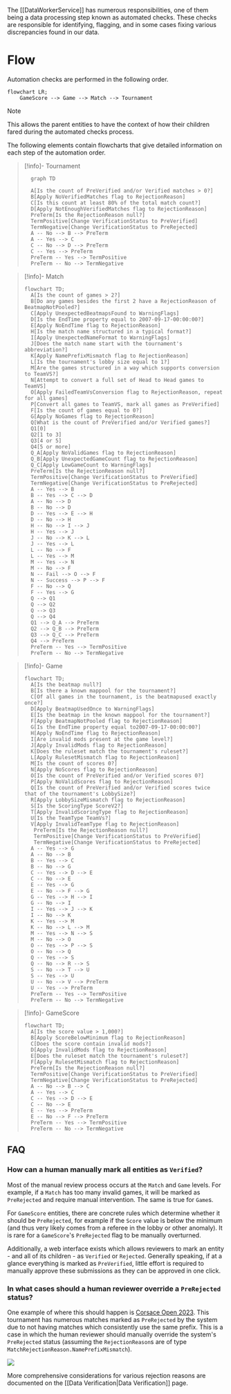 The [[DataWorkerService]] has numerous responsibilities, one of them being a data processing step known as automated checks. These checks are responsible for identifying, flagging, and in some cases fixing various discrepancies found in our data.

# Flow

Automation checks are performed in the following order.

```mermaid
flowchart LR;
    GameScore --> Game --> Match --> Tournament
```

> [!note]
> This allows the parent entities to have the context of how their children fared during the automated checks process.

The following elements contain flowcharts that give detailed information on each step of the automation order. 

> [!info]- Tournament
> ```mermaid
>	graph TD
>	
>	A[Is the count of PreVerified and/or Verified matches > 0?]
>	B[Apply NoVerifiedMatches flag to RejectionReason]
>	C[Is this count at least 80% of the total match count?]
>	D[Apply NotEnoughVerifiedMatches flag to RejectionReason]
>	PreTerm[Is the RejectionReason null?]
>	TermPositive[Change VerificationStatus to PreVerified]
>	TermNegative[Change VerificationStatus to PreRejected]
>	A -- No --> B --> PreTerm
>	A -- Yes --> C
>	C -- No --> D --> PreTerm
>	C -- Yes --> PreTerm
>	PreTerm -- Yes --> TermPositive
>	PreTerm -- No --> TermNegative
> ```

> [!info]- Match
> ```mermaid
> flowchart TD;
> 	A[Is the count of games > 2?]
> 	B[Do any games besides the first 2 have a RejectionReason of BeatmapNotPooled?]
> 	C[Apply UnexpectedBeatmapsFound to WarningFlags]
> 	D[Is the EndTime property equal to 2007-09-17-00:00:00?]
> 	E[Apply NoEndTime flag to RejectionReason]
> 	H[Is the match name structured in a typical format?]
> 	I[Apply UnexpectedNameFormat to WarningFlags]
> 	J[Does the match name start with the tournament's abbreviation?]
> 	K[Apply NamePrefixMismatch flag to RejectionReason]
> 	L[Is the tournament's lobby size equal to 1?]
> 	M[Are the games structured in a way which supports conversion to TeamVS?]
> 	N[Attempt to convert a full set of Head to Head games to TeamVS]
> 	O[Apply FailedTeamVsConversion flag to RejectionReason, repeat for all games]
> 	P[Convert all games to TeamVS, mark all games as PreVerified]
> 	F[Is the count of games equal to 0?]
> 	G[Apply NoGames flag to RejectionReason]
> 	Q[What is the count of PreVerified and/or Verified games?]
> 	Q1[0]
> 	Q2[1 to 3]
> 	Q3[4 or 5]
> 	Q4[5 or more]
> 	Q_A[Apply NoValidGames flag to RejectionReason]
> 	Q_B[Apply UnexpectedGameCount flag to RejectionReason]
> 	Q_C[Apply LowGameCount to WarningFlags]
> 	PreTerm[Is the RejectionReason null?]
> 	TermPositive[Change VerificationStatus to PreVerified]
> 	TermNegative[Change VerificationStatus to PreRejected]
> 	A -- Yes --> B
> 	B -- Yes --> C --> D
> 	A -- No --> D
> 	B -- No --> D
> 	D -- Yes --> E --> H
> 	D -- No --> H
> 	H -- No --> I --> J
> 	H -- Yes --> J
> 	J -- No --> K --> L
> 	J -- Yes --> L
> 	L -- No --> F
> 	L -- Yes --> M
> 	M -- Yes --> N
> 	M -- No --> F
> 	N -- Fail --> O --> F
> 	N -- Success --> P --> F
> 	F -- No --> Q
> 	F -- Yes --> G
> 	Q --> Q1
> 	Q --> Q2
> 	Q --> Q3
> 	Q --> Q4
> 	Q1 --> Q_A --> PreTerm
> 	Q2 --> Q_B --> PreTerm
> 	Q3 --> Q_C --> PreTerm
> 	Q4 --> PreTerm
> 	PreTerm -- Yes --> TermPositive
> 	PreTerm -- No --> TermNegative
> ```

> [!info]- Game
> ```mermaid
> flowchart TD;
> 	A[Is the beatmap null?]
> 	B[Is there a known mappool for the tournament?]
> 	C[Of all games in the tournament, is the beatmapused exactly once?]
> 	D[Apply BeatmapUsedOnce to WarningFlags]
> 	E[Is the beatmap in the known mappool for the tournament?]
> 	F[Apply BeatmapNotPooled flag to RejectionReason]
> 	G[Is the EndTime property equal to2007-09-17-00:00:00?]
> 	H[Apply NoEndTime flag to RejectionReason]
> 	I[Are invalid mods present at the game level?]
> 	J[Apply InvalidMods flag to RejectionReason]
> 	K[Does the ruleset match the tournament's ruleset?]
> 	L[Apply RulesetMismatch flag to RejectionReason]
> 	M[Is the count of scores 0?]
> 	N[Apply NoScores flag to RejectionReason]
> 	O[Is the count of PreVerified and/or Verified scores 0?]
> 	P[Apply NoValidScores flag to RejectionReason]
> 	Q[Is the count of PreVerified and/or Verified scores twice that of the tournament's LobbySize?]
> 	R[Apply LobbySizeMismatch flag to RejectionReason]
> 	S[Is the ScoringType ScoreV2?]
> 	T[Apply InvalidScoringType flag to RejectionReason]
> 	U[Is the TeamType TeamVs?]
> 	V[Apply InvalidTeamType flag to RejectionReason]
>    PreTerm[Is the RejectionReason null?]
>    TermPositive[Change VerificationStatus to PreVerified]
>    TermNegative[Change VerificationStatus to PreRejected]
> 	A -- Yes --> G
> 	A -- No --> B
> 	B -- Yes --> C
> 	B -- No --> G
> 	C -- Yes --> D --> E
> 	C -- No --> E
> 	E -- Yes --> G
> 	E -- No --> F --> G
> 	G -- Yes --> H --> I
> 	G -- No --> I
> 	I -- Yes --> J --> K
> 	I -- No --> K
> 	K -- Yes --> M
> 	K -- No --> L --> M
> 	M -- Yes --> N --> S
> 	M -- No --> O
> 	O -- Yes --> P --> S
> 	O -- No --> Q
> 	Q -- Yes --> S
> 	Q -- No --> R --> S
> 	S -- No --> T --> U
> 	S -- Yes --> U
> 	U -- No --> V --> PreTerm
> 	U -- Yes --> PreTerm
> 	PreTerm -- Yes --> TermPositive
> 	PreTerm -- No --> TermNegative
> ```

> [!info]- GameScore
> ```mermaid
> flowchart TD;
> 	A[Is the score value > 1,000?]
> 	B[Apply ScoreBelowMinimum flag to RejectionReason]
> 	C[Does the score contain invalid mods?]
> 	D[Apply InvalidMods flag to RejectionReason]
> 	E[Does the ruleset match the tournament's ruleset?]
> 	F[Apply RulesetMismatch flag to RejectionReason]
> 	PreTerm[Is the RejectionReason null?]
> 	TermPositive[Change VerificationStatus to PreVerified]
> 	TermNegative[Change VerificationStatus to PreRejected]
> 	A -- No --> B --> C
> 	A -- Yes --> C
> 	C -- Yes --> D --> E
> 	C -- No --> E
> 	E -- Yes --> PreTerm
> 	E -- No --> F --> PreTerm
> 	PreTerm -- Yes --> TermPositive
> 	PreTerm -- No --> TermNegative
> ```

## FAQ

### How can a human manually mark all entities as `Verified`?

Most of the manual review process occurs at the `Match` and `Game` levels. For example, if a `Match` has too many invalid games, it will be marked as `PreRejected` and require manual intervention. The same is true for `Game`s.

For `GameScore` entities, there are concrete rules which determine whether it should be `PreRejected`, for example if the `Score` value is below the minimum (and thus very likely comes from a referee in the lobby or other anomaly). It is rare for a `GameScore`'s `PreRejected` flag to be manually overturned.

Additionally, a web interface exists which allows reviewers to mark an entity - and all of its children - as `Verified` or `Rejected`. Generally speaking, if at a glance everything is marked as `PreVerified`, little effort is required to manually approve these submissions as they can be approved in one click.

### In what cases should a human reviewer override a `PreRejected` status?

One example of where this should happen is [Corsace Open 2023](https://osu.ppy.sh/community/forums/topics/1794106?n=1). This tournament has numerous matches marked as `PreRejected` by the system due to not having matches which consistently use the same prefix. This is a case in which the human reviewer should manually override the system's `PreRejected` status (assuming the `RejectionReason`s are of type `MatchRejectionReason.NamePrefixMismatch`).

![](co23-example.png)

More comprehensive considerations for various rejection reasons are documented on the [[Data Verification|Data Verification]] page.
